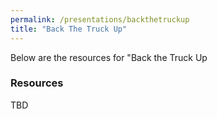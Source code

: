 ```yaml
---
permalink: /presentations/backthetruckup
title: "Back The Truck Up"
---
```

Below are the resources for "Back the Truck Up

### Resources
TBD

